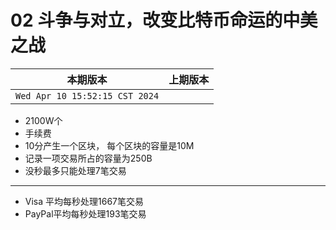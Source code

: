 # 02 斗争与对立，改变比特币命运的中美之战

|本期版本|上期版本|
|:---:|:---:|
`Wed Apr 10 15:52:15 CST 2024` |

* 2100W个
* 手续费
* 10分产生一个区块， 每个区块的容量是10M
* 记录一项交易所占的容量为250B
* 没秒最多只能处理7笔交易

------
* Visa 平均每秒处理1667笔交易
* PayPal平均每秒处理193笔交易